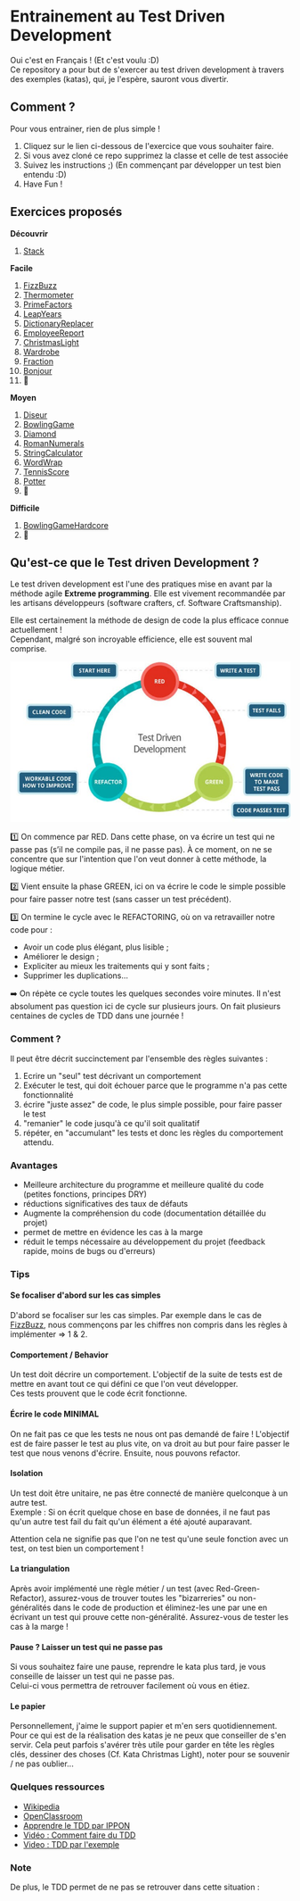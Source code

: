 # Entrainement au Test Driven Development

Oui c'est en Français ! (Et c'est voulu :D)  
Ce repository a pour but de s'exercer au test driven development à travers des exemples (katas), qui, je l'espère, sauront vous divertir.   

## Comment ?

Pour vous entrainer, rien de plus simple !  
1. Cliquez sur le lien ci-dessous de l'exercice que vous souhaiter faire.
2. Si vous avez cloné ce repo supprimez la classe et celle de test associée
3. Suivez les instructions ;) (En commençant par développer un test bien entendu :D)
4. Have Fun !

## Exercices proposés

**Découvrir**
1. [Stack](./src/main/java/io/github/gabbloquet/tddtraining/Stack/README.md)

**Facile**
1. [FizzBuzz](./src/main/java/io/github/gabbloquet/tddtraining/FizzBuzz/README.md)
2. [Thermometer](./src/main/java/io/github/gabbloquet/tddtraining/Thermometer/README.md)
2. [PrimeFactors](./src/main/java/io/github/gabbloquet/tddtraining/PrimeFactors/README.md)
3. [LeapYears](./src/main/java/io/github/gabbloquet/tddtraining/LeapYears/README.md)
4. [DictionaryReplacer](./src/main/java/io/github/gabbloquet/tddtraining/DictionaryReplacer/README.md)
5. [EmployeeReport](./src/main/java/io/github/gabbloquet/tddtraining/EmployeeReport/README.md)
6. [ChristmasLight](./src/main/java/io/github/gabbloquet/tddtraining/ChristmasLight/README.md)
7. [Wardrobe](./src/main/java/io/github/gabbloquet/tddtraining/Wardrobe/README.md)
7. [Fraction](./src/main/java/io/github/gabbloquet/tddtraining/Fraction/README.md)
8. [Bonjour](./src/main/java/io/github/gabbloquet/tddtraining/Bonjour/README.md)
9. 🚧 

**Moyen**
1. [Diseur](./src/main/java/io/github/gabbloquet/tddtraining/Diseur/README.md)
1. [BowlingGame](./src/main/java/io/github/gabbloquet/tddtraining/BowlingGame/README.md)
2. [Diamond](./src/main/java/io/github/gabbloquet/tddtraining/Diamond/README.md)
3. [RomanNumerals](./src/main/java/io/github/gabbloquet/tddtraining/RomanNumerals/README.md)
4. [StringCalculator](./src/main/java/io/github/gabbloquet/tddtraining/StringCalculator/README.md)
5. [WordWrap](./src/main/java/io/github/gabbloquet/tddtraining/WordWrap/README.md)
6. [TennisScore](./src/main/java/io/github/gabbloquet/tddtraining/TennisGame/README.md)
7. [Potter](./src/main/java/io/github/gabbloquet/tddtraining/Potter/README.md)
8. 🚧 

**Difficile**
1. [BowlingGameHardcore](./src/main/java/io/github/gabbloquet/tddtraining/BowlingGameHardcore/README.md)
2. 🚧 

## Qu'est-ce que le Test driven Development ?

Le test driven development est l'une des pratiques mise en avant par la méthode agile **Extreme programming**.
Elle est vivement recommandée par les artisans développeurs (software crafters, cf. Software Craftsmanship).

Elle est certainement la méthode de design de code la plus efficace connue actuellement !  
Cependant, malgré son incroyable efficience, elle est souvent mal comprise.

![Red green refactor](docs/red_green_refactor.png)

1️⃣ On commence par RED. Dans cette phase, on va écrire un test qui ne passe pas (s’il ne compile pas, il ne passe pas). À ce moment, on ne se concentre que sur l'intention que l'on veut donner à cette méthode, la logique métier.

2️⃣ Vient ensuite la phase GREEN, ici on va écrire le code le simple possible pour faire passer notre test (sans casser un test précédent).

3️⃣ On termine le cycle avec le REFACTORING, où on va retravailler notre code pour :

 - Avoir un code plus élégant, plus lisible ;
 - Améliorer le design ;
 - Expliciter au mieux les traitements qui y sont faits ;
 - Supprimer les duplications...

➡️ On répète ce cycle toutes les quelques secondes voire minutes. Il n'est absolument pas question ici de cycle sur plusieurs jours. On fait plusieurs centaines de cycles de TDD dans une journée !

### Comment ?
Il peut être décrit succinctement par l'ensemble des règles suivantes :

1. Ecrire un "seul" test décrivant un comportement
2. Exécuter le test, qui doit échouer parce que le programme n'a pas cette fonctionnalité
3. écrire "juste assez" de code, le plus simple possible, pour faire passer le test
4. "remanier" le code jusqu'à ce qu'il soit qualitatif
4. répéter, en "accumulant" les tests et donc les règles du comportement attendu.

### Avantages
 - Meilleure architecture du programme et meilleure qualité du code (petites fonctions, principes DRY)
 - réductions significatives des taux de défauts
 - Augmente la compréhension du code (documentation détaillée du projet)
 - permet de mettre en évidence les cas à la marge
 - réduit le temps nécessaire au développement du projet (feedback rapide, moins de bugs ou d'erreurs)

### Tips

#### Se focaliser d'abord sur les cas simples

D'abord se focaliser sur les cas simples.
Par exemple dans le cas de [FizzBuzz](./src/main/java/io/github/gabbloquet/tddtraining/FizzBuzz/README.md), nous commençons par les chiffres non compris dans les règles à implémenter => 1 & 2.

#### Comportement / Behavior

Un test doit décrire un comportement. L'objectif de la suite de tests est de mettre en avant tout ce qui défini ce que l'on veut développer.  
Ces tests prouvent que le code écrit fonctionne.

#### Écrire le code MINIMAL

On ne fait pas ce que les tests ne nous ont pas demandé de faire ! L'objectif est de faire passer le test au plus vite, on va droit au but pour faire passer le test que nous venons d'écrire.
Ensuite, nous pouvons refactor.

#### Isolation

Un test doit être unitaire, ne pas être connecté de manière quelconque à un autre test.   
Exemple : Si on écrit quelque chose en base de données, il ne faut pas qu'un autre test fail du fait qu'un élément a été ajouté auparavant.

Attention cela ne signifie pas que l'on ne test qu'une seule fonction avec un test, on test bien un comportement !

#### La triangulation

Après avoir implémenté une règle métier / un test (avec Red-Green-Refactor), assurez-vous de trouver toutes les "bizarreries" ou non-généralités dans le code de production et éliminez-les une par une en écrivant un test qui prouve cette non-généralité.
Assurez-vous de tester les cas à la marge !

#### Pause ? Laisser un test qui ne passe pas

Si vous souhaitez faire une pause, reprendre le kata plus tard, je vous conseille de laisser un test qui ne passe pas.  
Celui-ci vous permettra de retrouver facilement où vous en étiez.

#### Le papier

Personnellement, j'aime le support papier et m'en sers quotidiennement. Pour ce qui est de la réalisation des katas je ne peux que conseiller de s'en servir. Cela peut parfois s'avérer très utile pour garder en tête les règles clés, dessiner des choses (Cf. Kata Christmas Light), noter pour se souvenir / ne pas oublier...

### Quelques ressources

 - [Wikipedia](https://fr.wikipedia.org/wiki/Test_driven_development)
 - [OpenClassroom](https://openclassrooms.com/fr/courses/3504461-testez-linterface-de-votre-site/4270571-apprenez-le-test-driven-development-tdd)
 - [Apprendre le TDD par IPPON](https://blog.ippon.fr/2020/02/12/apprendre-le-tdd/)
 - [Vidéo : Comment faire du TDD](https://www.youtube.com/watch?v=wbZ6jWmRY14)
 - [Video : TDD par l'exemple](https://www.youtube.com/watch?v=nbSaq_ykOl4)

### Note

De plus, le TDD permet de ne pas se retrouver dans cette situation :
